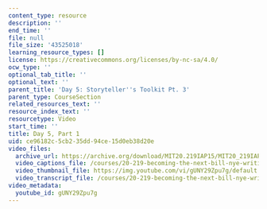 ```yaml
---
content_type: resource
description: ''
end_time: ''
file: null
file_size: '43525018'
learning_resource_types: []
license: https://creativecommons.org/licenses/by-nc-sa/4.0/
ocw_type: ''
optional_tab_title: ''
optional_text: ''
parent_title: 'Day 5: Storyteller''s Toolkit Pt. 3'
parent_type: CourseSection
related_resources_text: ''
resource_index_text: ''
resourcetype: Video
start_time: ''
title: Day 5, Part 1
uid: ce96182c-5cb2-35dd-94ce-15d0eb38d20e
video_files:
  archive_url: https://archive.org/download/MIT20.219IAP15/MIT20_219IAP15_D05P1_300k.mp4
  video_captions_file: /courses/20-219-becoming-the-next-bill-nye-writing-and-hosting-the-educational-show-january-iap-2015/3a02bfbccabf5eb9964b077cda5d9330_gUNY29Zpu7g.vtt
  video_thumbnail_file: https://img.youtube.com/vi/gUNY29Zpu7g/default.jpg
  video_transcript_file: /courses/20-219-becoming-the-next-bill-nye-writing-and-hosting-the-educational-show-january-iap-2015/9b8a59aa1b71d83464281c8325681b48_gUNY29Zpu7g.pdf
video_metadata:
  youtube_id: gUNY29Zpu7g
---
```

